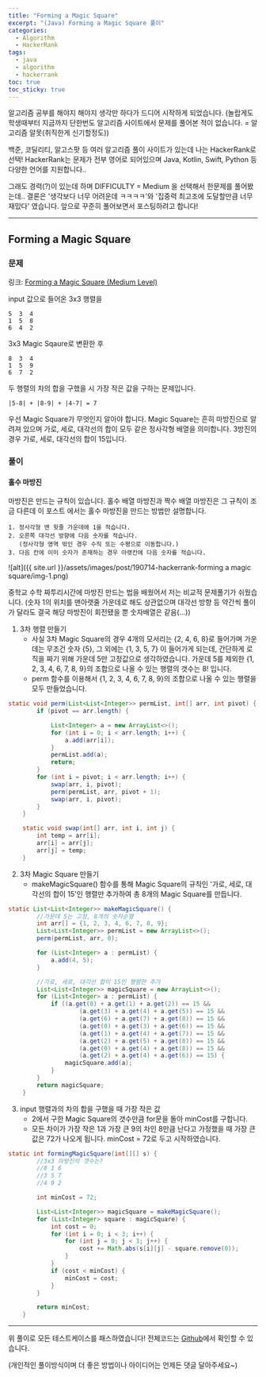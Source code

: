 ```yaml
---
title: "Forming a Magic Square"
excerpt: "(Java) Forming a Magic Square 풀이"
categories:
  - Algorithm
  - HackerRank
tags:
  - java
  - algorithm
  - hackerrank
toc: true
toc_sticky: true
---
```


알고리즘 공부를 해야지 해야지 생각만 하다가 드디어 시작하게 되었습니다.
(놀랍게도 학생때부터 지금까지 단한번도 알고리즘 사이트에서 문제를 풀어본 적이 없습니다. = 알고리즘 알못(취직한게 신기할정도))

백준, 코딜리티, 알고스팟 등 여러 알고리즘 풀이 사이트가 있는데 나는 HackerRank로 선택!
HackerRank는 문제가 전부 영어로 되어있으며 Java, Kotlin, Swift, Python 등 다양한 언어를 지원합니다..

그래도 경력(?)이 있는데 하며 DIFFICULTY = Medium 을 선택해서 한문제를 풀어봤는데..
결론은 '생각보다 너무 어려운데 ㅋㅋㅋㅋ'와 '집중력 최고조에 도달할만큼 너무 재밌다' 였습니다.
앞으로 꾸준히 풀어보면서 포스팅하려고 합니다! 

---
## Forming a Magic Square

### 문제

링크: [Forming a Magic Square (Medium Level)](https://www.hackerrank.com/challenges/magic-square-forming/problem)

input 값으로 들어온 3x3 행렬을

    5  3  4
    1  5  8
    6  4  2

3x3 Magic Sqaure로 변환한 후

    8  3  4
    1  5  9
    6  7  2

두 행렬의 차의 합을 구했을 시 가장 작은 값을 구하는 문제입니다.

    |5-8| + |8-9| + |4-7| = 7


우선 Magic Square가 무엇인지 알아야 합니다.
Magic Square는 흔히 마방진으로 알려져 있으며 가로, 세로, 대각선의 합이 모두 같은 정사각형 배열을 의미합니다.
3방진의 경우 가로, 세로, 대각선의 합이 15입니다.


### 풀이
#### 홀수 마방진
마방진은 만드는 규칙이 있습니다. 
홀수 배열 마방진과 짝수 배열 마방진은 그 규칙이 조금 다른데 이 포스트 에서는 홀수 마방진을 만드는 방법만 설명합니다.

    1. 정사각형 맨 윗줄 가운데에 1을 적습니다.
    2. 오른쪽 대각선 방향에 다음 숫자를 적습니다. 
       (정사각형 영역 밖인 경우 수직 또는 수평으로 이동합니다.)
    3. 다음 칸에 이미 숫자가 존재하는 경우 아랫칸에 다음 숫자를 적습니다.

![alt]({{ site.url }}/assets/images/post/190714-hackerrank-forming a magic square/img-1.png)

중학교 수학 짜투리시간에 마방진 만드는 법을 배웠어서 저는 비교적 문제풀기가 쉬웠습니다.
(숫자 1의 위치를 맨아랫줄 가운데로 해도 상관없으며 대각선 방향 등 약간씩 풀이가 달라도 결국 해당 마방진이 회전됐을 뿐 숫자배열은 같음(...))


1. 3차 행렬 만들기
    - 사실 3차 Magic Square의 경우 4개의 모서리는 {2, 4, 6, 8}로 들어가며 가운데는 무조건 숫자 {5}, 그 외에는 {1, 3, 5, 7} 이 들어가게 되는데, 간단하게 로직을 짜기 위해 가운데 5만 고정값으로 생각하였습니다. 
    가운데 5를 제외한 {1, 2, 3, 4, 6, 7, 8, 9}의 조합으로 나올 수 있는 행렬의 갯수는 8! 입니다.
    - perm 함수를 이용해서 {1, 2, 3, 4, 6, 7, 8, 9}의 조합으로 나올 수 있는 행렬을 모두 만들었습니다.
```java
static void perm(List<List<Integer>> permList, int[] arr, int pivot) {
        if (pivot == arr.length) {

            List<Integer> a = new ArrayList<>();
            for (int i = 0; i < arr.length; i++) {
                a.add(arr[i]);
            }
            permList.add(a);
            return;
        }
        for (int i = pivot; i < arr.length; i++) {
            swap(arr, i, pivot);
            perm(permList, arr, pivot + 1);
            swap(arr, i, pivot);
        }
    }

    static void swap(int[] arr, int i, int j) {
        int temp = arr[i];
        arr[i] = arr[j];
        arr[j] = temp;
    }
```
2. 3차 Magic Square 만들기
    - makeMagicSquare() 함수를 통해 Magic Square의 규칙인 '가로, 세로, 대각선의 합이 15'인 행렬만 추가하여 총 8개의 Magic Square를 만듭니다.
```java
static List<List<Integer>> makeMagicSquare() {
        //가운데 5는 고정, 8개의 숫자순열
        int arr[] = {1, 2, 3, 4, 6, 7, 8, 9};
        List<List<Integer>> permList = new ArrayList<>();
        perm(permList, arr, 0);

        for (List<Integer> a : permList) {
            a.add(4, 5);
        }

        //가로, 세로, 대각선 합이 15인 행렬만 추가
        List<List<Integer>> magicSquare = new ArrayList<>();
        for (List<Integer> a : permList) {
            if ((a.get(0) + a.get(1) + a.get(2)) == 15 &&
                    (a.get(3) + a.get(4) + a.get(5)) == 15 &&
                    (a.get(6) + a.get(7) + a.get(8)) == 15 &&
                    (a.get(0) + a.get(3) + a.get(6)) == 15 &&
                    (a.get(1) + a.get(4) + a.get(7)) == 15 &&
                    (a.get(2) + a.get(5) + a.get(8)) == 15 &&
                    (a.get(0) + a.get(4) + a.get(8)) == 15 &&
                    (a.get(2) + a.get(4) + a.get(6)) == 15) {
                magicSquare.add(a);
            }
        }
        return magicSquare;
    }
```

3. input 행렬과의 차의 합을 구했을 때 가장 작은 값
    - 2에서 구한 Magic Square의 갯수만큼 for문을 돌아 minCost를 구합니다.
    - 모든 차이가 가장 작은 1과 가장 큰 9의 차인 8만큼 난다고 가정했을 때 가장 큰 값은 72가 나오게 됩니다. minCost = 72로 두고 시작하였습니다.
```java
static int formingMagicSquare(int[][] s) {
        //3x3 마방진의 갯수는?
        //8 1 6
        //3 5 7
        //4 9 2

        int minCost = 72;

        List<List<Integer>> magicSquare = makeMagicSquare();
        for (List<Integer> square : magicSquare) {
            int cost = 0;
            for (int i = 0; i < 3; i++) {
                for (int j = 0; j < 3; j++) {
                    cost += Math.abs(s[i][j] - square.remove(0));
                }
            }
            if (cost < minCost) {
                minCost = cost;
            }
        }

        return minCost;
    }
```

***
위 풀이로 모든 테스트케이스를 패스하였습니다!
전체코드는 [Github](https://github.com/ejiaah/Algorithm-Practice/blob/master/HackerRank/(Java)%20Forming%20a%20Magic%20Square_190714.java)에서 확인할 수 있습니다.

(개인적인 풀이방식이며 더 좋은 방법이나 아이디어는 언제든 댓글 달아주세요~)

